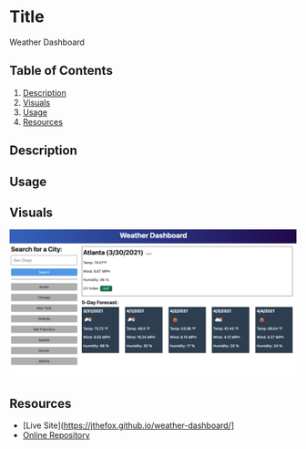 # Title
Weather Dashboard

## Table of Contents
1. [Description](#description)
2. [Visuals](#visuals)
3. [Usage](#usage)
4. [Resources](#resources)

## Description


## Usage


## Visuals
![Website Image](assets/06-server-side-apis-homework-demo.png)

## Resources
- [Live Site](https://jthefox.github.io/weather-dashboard/]
- [Online Repository](https://github.com/JtheFox/weather-dashboard)
